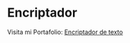 # Encriptador

Visita mi Portafolio: <a href="https://holajose2.github.io/encriptador/">Encriptador de texto<a>
